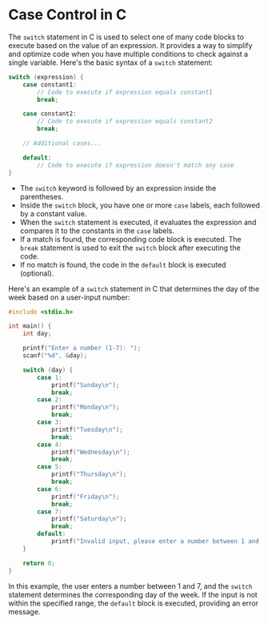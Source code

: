 # Case Control in C
The `switch` statement in C is used to select one of many code blocks to execute based on the value of an expression. It provides a way to simplify and optimize code when you have multiple conditions to check against a single variable. Here's the basic syntax of a `switch` statement:

```c
switch (expression) {
    case constant1:
        // Code to execute if expression equals constant1
        break;

    case constant2:
        // Code to execute if expression equals constant2
        break;

    // Additional cases...

    default:
        // Code to execute if expression doesn't match any case
}
```

- The `switch` keyword is followed by an expression inside the parentheses.
- Inside the `switch` block, you have one or more `case` labels, each followed by a constant value.
- When the `switch` statement is executed, it evaluates the expression and compares it to the constants in the `case` labels.
- If a match is found, the corresponding code block is executed. The `break` statement is used to exit the `switch` block after executing the code.
- If no match is found, the code in the `default` block is executed (optional).

Here's an example of a `switch` statement in C that determines the day of the week based on a user-input number:

```c
#include <stdio.h>

int main() {
    int day;

    printf("Enter a number (1-7): ");
    scanf("%d", &day);

    switch (day) {
        case 1:
            printf("Sunday\n");
            break;
        case 2:
            printf("Monday\n");
            break;
        case 3:
            printf("Tuesday\n");
            break;
        case 4:
            printf("Wednesday\n");
            break;
        case 5:
            printf("Thursday\n");
            break;
        case 6:
            printf("Friday\n");
            break;
        case 7:
            printf("Saturday\n");
            break;
        default:
            printf("Invalid input, please enter a number between 1 and 7.\n");
    }

    return 0;
}
```

In this example, the user enters a number between 1 and 7, and the `switch` statement determines the corresponding day of the week. If the input is not within the specified range, the `default` block is executed, providing an error message.
